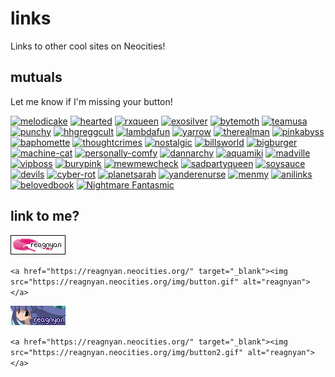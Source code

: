 # links

Links to other cool sites on Neocities!

## mutuals

Let me know if I'm missing your button!

 <p class="buttons">
    <a href="https://melodicake.neocities.org/" target="_blank"><img src="buttons/melodicake.gif" alt="melodicake"></a>
    <a href="https://scenequeen.neocities.org/" target="_blank"><img src="buttons/hearted.gif" alt="hearted"></a>
    <a href="https://rxqueen.neocities.org/" target="_blank"><img src="buttons/rxqueen.gif" alt="rxqueen"></a>
    <a href="https://exosilver.neocities.org/" target="_blank"><img src="buttons/exopet.png" alt="exosilver"></a>
    <a href="https://bytemoth.neocities.org/" target="_blank"><img src="buttons/bytemoth.png" alt="bytemoth"></a>
    <a href="https://teamusa.neocities.org/" target="_blank"><img src="buttons/teamusa.jpg" alt="teamusa"></a>
    <a href="https://punchy.neocities.org/" target="_blank"><img src="buttons/punchy.gif" alt="punchy"></a>
    <a href="https://hhgreggcult.neocities.org/" target="_blank"><img src="buttons/hhgreggcult.png" alt="hhgreggcult"></a>
    <a href="https://lambdafun.neocities.org/" target="_blank"><img src="buttons/lambdafun.gif" alt="lambdafun"></a>
    <a href="https://yarrow.neocities.org/" target="_blank"><img src="buttons/yarrow.jpg" width="88px" height="31px" alt="yarrow"></a>
    <a href="https://therealman.neocities.org/" target="_blank"><img src="buttons/therealman.gif" alt="therealman"></a>
    <a href="https://pinkabyss.neocities.org/" target="_blank"><img src="buttons/pinkabyss.gif" alt="pinkabyss"></a>
    <a href="https://baphomette.neocities.org/" target="_blank"><img src="buttons/baphomette.png" alt="baphomette"></a>
    <a href="https://thoughtcrimes.neocities.org/" target="_blank"><img src="buttons/thoughtcrimes.png" alt="thoughtcrimes"></a>
    <a href="https://nostalgic.neocities.org/" target="_blank"><img src="buttons/nostalgic.gif" alt="nostalgic"></a>
    <a href="https://billsworld.neocities.org/" target="_blank"><img src="buttons/billsworld.gif" alt="billsworld"></a>
    <a href="https://bigburger.neocities.org/" target="_blank"><img src="buttons/bigburger.gif" alt="bigburger"></a>
    <a href="https://machine-cat.neocities.org/" target="_blank"><img src="buttons/machine-cat.gif" alt="machine-cat"></a>
    <a href="https://personally-comfy.neocities.org/" target="_blank"><img src="buttons/personally-comfy.gif" alt="personally-comfy"></a>
    <a href="https://dann.neocities.org/" target="_blank"><img src="buttons/dann.gif" alt="dannarchy"></a>
    <a href="https://aquamiki.neocities.org/" target="_blank"><img src="buttons/aquamiki.jpg" alt="aquamiki"></a>
    <a href="https://madville.neocities.org/" target="_blank"><img src="buttons/madville.gif" alt="madville"></a>
    <a href="https://vipboss.neocities.org/" target="_blank"><img src="buttons/vipboss.gif" alt="vipboss"></a>
    <a href="https://burypink.neocities.org/" target="_blank"><img src="buttons/burypink.png" alt="burypink"></a>
    <a href="https://mewmewcheck.neocities.org/" target="_blank"><img src="buttons/mewmewcheck.png" alt="mewmewcheck"></a>
    <a href="https://sadpartyqueen.neocities.org/" target="_blank"><img src="buttons/sadpartyqueen.png" alt="sadpartyqueen"></a>
    <a href="https://soysauce.neocities.org/" target="_blank"><img src="buttons/soysauce.jpg" alt="soysauce"></a>
    <a href="https://devils.neocities.org/" target="_blank"><img src="buttons/devils.gif" alt="devils"></a>
    <a href="https://cyber-rot.neocities.org/" target="_blank"><img src="buttons/cyber-rot.gif" alt="cyber-rot"></a>
    <a href="https://planetsarah.neocities.org/" target="_blank"><img src="buttons/planetsarah.gif" width="88px" alt="planetsarah"></a>
    <a href="https://yanderenurse.neocities.org/" target="_blank"><img src="buttons/yanderenurse.png" alt="yanderenurse"></a>
    <a href="https://menmy.neocities.org/" target="_blank"><img src="buttons/menmy.gif" alt="menmy"></a>
    <a href="https://anilinks.neocities.org/" target="_blank"><img src="buttons/anilinks.png" alt="anilinks"></a>
    <a href="https://belovedbook.neocities.org/" target="_blank"><img src="buttons/belovedbook.png" alt="belovedbook"></a>
    <a href="https://nightmarefantasmic.neocities.org/" target="_blank"><img src="buttons/nightmarefantasmic.png" alt="Nightmare Fantasmic"></a>
</p>

## link to me?

![reagnyan](img/button.gif)

`<a href="https://reagnyan.neocities.org/" target="_blank"><img src="https://reagnyan.neocities.org/img/button.gif" alt="reagnyan"></a>`

![reagnyan](img/button2.gif)

`<a href="https://reagnyan.neocities.org/" target="_blank"><img src="https://reagnyan.neocities.org/img/button2.gif" alt="reagnyan"></a>`
